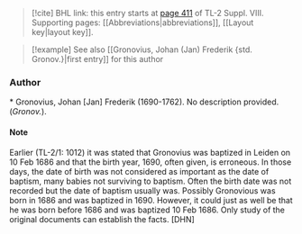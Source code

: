 > [!cite] BHL link: this entry starts at [page 411](https://www.biodiversitylibrary.org/item/103832#page/423/mode/1up) of TL-2 Suppl. VIII.
> Supporting pages: [[Abbreviations|abbreviations]], [[Layout key|layout key]].

> [!example] See also [[Gronovius, Johan (Jan) Frederik {std. Gronov.}|first entry]] for this author

### Author

\* Gronovius, Johan \[Jan\] Frederik (1690-1762). No description provided. (*Gronov.*).

#### Note

Earlier (TL-2/1: 1012)
it was stated that Gronovius was baptized in Leiden on 10 Feb 1686 and that the birth year, 1690, often given, is erroneous. In those days, the date of birth was not considered as important as the date of baptism, many babies not surviving to baptism. Often the birth date was not recorded but the date of baptism usually was. Possibly Gronovious was born in 1686 and was baptized in 1690. However, it could just as well be that he was born before 1686 and was baptized 10 Feb 1686. Only study of the original documents can establish the facts. \[DHN\]

